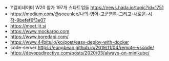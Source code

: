 
* Y컴비네이터 W20 참가 197개 스타트업들 https://news.hada.io/topic?id=1751
* https://medium.com/@soeunlee/나의-영어-고군분투-그리고-새로운-시작-9befef6f3e07
* https://meet.jit.si
* https://www.mockaroo.com
* https://www.boredapi.com/
* https://www.44bits.io/ko/post/easy-deploy-with-docker
* code-server https://eungbean.github.io/2019/11/04/remote-vscode/
* https://devopsdirective.com/posts/2020/03/always-on-minikube/
